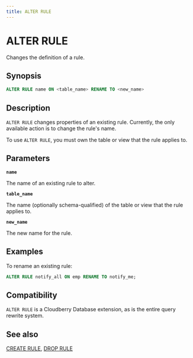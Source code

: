 ```yaml
---
title: ALTER RULE
---
```


# ALTER RULE

Changes the definition of a rule.

## Synopsis

```sql
ALTER RULE name ON <table_name> RENAME TO <new_name>
```

## Description

`ALTER RULE` changes properties of an existing rule. Currently, the only available action is to change the rule's name.

To use `ALTER RULE`, you must own the table or view that the rule applies to.

## Parameters

**`name`**

The name of an existing rule to alter.

**`table_name`**

The name (optionally schema-qualified) of the table or view that the rule applies to.

**`new_name`**

The new name for the rule.

## Examples

To rename an existing rule:

```sql
ALTER RULE notify_all ON emp RENAME TO notify_me; 
```

## Compatibility

`ALTER RULE` is a Cloudberry Database extension, as is the entire query rewrite system.

## See also

[CREATE RULE](/i18n/zh/docusaurus-plugin-content-docs/current/sql-stmts/sql-stmt-create-rule.md), [DROP RULE](/i18n/zh/docusaurus-plugin-content-docs/current/sql-stmts/sql-stmt-drop-rule.md)

